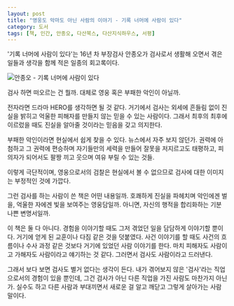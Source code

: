 ```yaml
---
layout: post
title: "영웅도 악마도 아닌 사람의 이야기 - 기록 너머에 사람이 있다"
category: 도서
tags: [책, 인간, 안종오, 다산북스, 다산지식하우스, 서평]
---
```


'기록 너머에 사람이 있다'는 16년 차 부장검사 안종오가
검사로서 생활해 오면서 겪은 일들과 생각을 함께 적은 일종의 회고록이다.

![안종오 - 기록 너머에 사람이 있다](https://lh3.googleusercontent.com/-MWf8nBfVVqg/WMQ63tS5FxI/AAAAAAAATGw/fbptJJBdS2Q3pjkheXsgWy5V7oEzqsHpwCE0/s360/there-is-someone-behind-the-record-book.jpg "검사로 살면서 겪고 생각했던 것들을 담았다.")

검사 하면 떠오르는 건 뭘까.
대체로 영웅 혹은 부패한 악인이 아닐까.

전자라면 드라마 HERO를 생각하면 될 것 같다.
거기에서 검사는 외세에 흔들림 없이 진실을 밝히고 억울한 피해자를 만들지 않는 믿을 수 있는 사람이다.
그래서 최후의 최후에 이르렀을 때도 진실을 알아줄 것이라는 믿음을 갖고 의지한다.

부패한 악인이라면 현실에서 쉽게 찾을 수 있다.
뉴스에서 자주 보지 않던가.
권력에 아첨하고 그 권력에 편승하며 자기들만의 세력을 만들어 잘못을 저지르고도 태평하고,
피의자가 되어서도 팔짱 끼고 웃으며 여유 부릴 수 있는 것들.

이렇게 극단적이며, 영웅으로서의 검찰은 현실에서 볼 수 없으므로
검사에 대한 이미지는 부정적인 것에 가깝다.

그런 검사를 하는 사람이 쓴 책은 어떤 내용일까.
호쾌하게 진실을 파헤치며 악인에겐 벌을, 억울한 자에겐 빛을 보여주는 영웅담일까.
아니면, 자신의 행적을 합리화하는 기분 나쁜 변명서일까.

이 책은 둘 다 아니다.
경험을 이야기할 때도 그저 겪었던 일을 담담하게 이야기할 뿐이다.
거기에 얻게 된 교훈이나 다짐 같은 것을 덧붙였다.
사건 이야기를 할 때도 사건의 흐름이나 수사 과정 같은 것보다
거기에 있었던 사람 이야기를 한다.
마치 피해자도 사람이고 가해자도 사람이라고 얘기하는 것 같다.
그러면서 검사도 사람이라고 드러낸다.

그래서 보다 보면 검사도 별거 없다는 생각이 든다.
내가 겪어보지 않은 '검사'라는 직업으로서의 경험이 있을 뿐인데,
그건 검사가 아닌 다른 직업을 가진 사람도 마찬가지 아닌가.
실수도 하고 다른 사람과 부대끼면서 새로운 걸 알고 깨닫고 그렇게 살아가는 사람 말이다.
